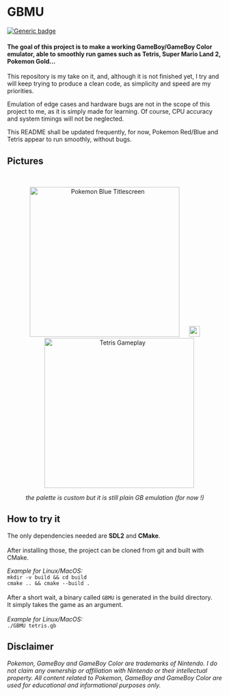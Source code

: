 # GBMU
[![Generic badge](https://img.shields.io/static/v1?label=Skills&message=Assembly%2C%20C%2B%2B&color=4c3457&style=for-the-badge)](https://shields.io/)
#### The goal of this project is to make a working GameBoy/GameBoy Color emulator, able to smoothly run games such as Tetris, Super Mario Land 2, Pokemon Gold...

This repository is my take on it, and, although it is not finished yet, I try and will keep trying to produce a clean code, as simplicity and speed are my priorities.

Emulation of edge cases and hardware bugs are not in the scope of this project to me, as it is simply made for learning. Of course, CPU accuracy and system timings will not be neglected.

This README shall be updated frequently, for now, Pokemon Red/Blue and Tetris appear to run smoothly, without bugs. 

## Pictures
&nbsp;
<div align="center">
  <img src="https://i.postimg.cc/wMBXns5H/pkmn.png" alt="Pokemon Blue Titlescreen" width="350" style="margin-right: 20px;"/>
  <img src="" alt="" width="25"/>
  <img src="https://i.postimg.cc/W1cn1tTm/tetris.png" alt="Tetris Gameplay" width="350" style="margin-left: 20px;" />
  <p><i>the palette is custom but it is still plain GB emulation (for now !)</i></p>
</div>

## How to try it
The only dependencies needed are **SDL2** and **CMake**.
\
\
After installing those, the project can be cloned from git and built with CMake.

*Example for Linux/MacOS:*
\
`mkdir -v build && cd build`
\
`cmake .. && cmake --build .`
\
\
After a short wait, a binary called `GBMU` is generated in the build directory.
\
It simply takes the game as an argument.
\
\
*Example for Linux/MacOS:*
\
`./GBMU tetris.gb`



## Disclaimer
*Pokemon, GameBoy and GameBoy Color are trademarks of Nintendo.
I do not claim any ownership or affiliation with Nintendo or their intellectual property.
All content related to Pokemon, GameBoy and GameBoy Color are used for educational and informational purposes only.*
